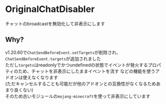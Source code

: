 # OriginalChatDisabler
チャットのbroadcastを無効化して非表示にします

## Why?
v1.20.60で`ChatSendBeforeEvent.setTargets`が削除され、`ChatSendBeforeEvent.targets`が追加されました  
ただし`targets`はreadonlyでかつundefinedの状態でイベントが発火するプロパティのため、チャットを非表示にしたままイベントを流す などの機能を使うアドオンは使えなくなります  
(ただキャンセルすることも可能だが他のアドオンとの互換性がなくなるためあまり良くない)  
そのため古いモジュールの`mojang-minecraft`を使って非表示にしています
